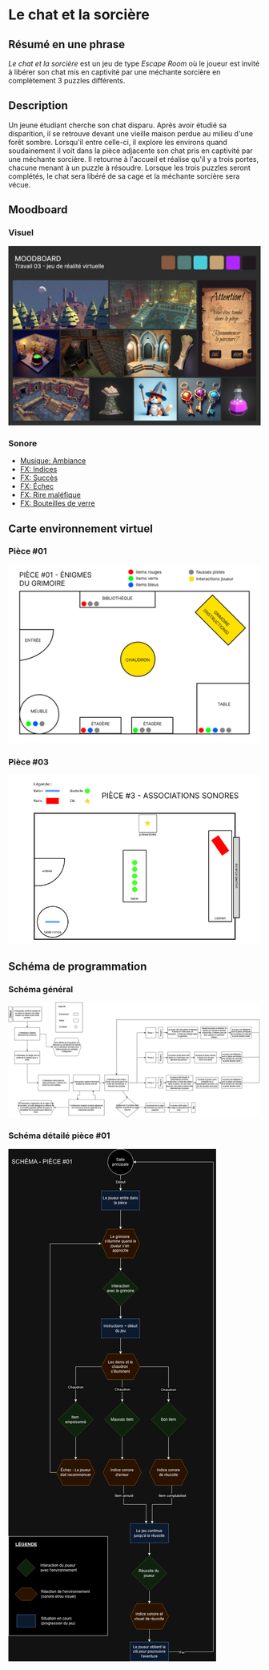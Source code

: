# Le chat et la sorcière
## Résumé en une phrase
*Le chat et la sorcière* est un jeu de type *Escape Room* où le joueur est invité à libérer son chat mis en captivité par une méchante sorcière en complètement 3 puzzles différents.

## Description
Un jeune étudiant cherche son chat disparu. Après avoir étudié sa disparition, il se retrouve devant une vieille maison perdue au milieu d'une forêt sombre. Lorsqu'il entre celle-ci, il explore les environs quand soudainement il voit dans la pièce adjacente son chat pris en captivité par une méchante sorcière. Il retourne à l'accueil et réalise qu'il y a trois portes, chacune menant à un puzzle à résoudre. Lorsque les trois puzzles seront complétés, le chat sera libéré de sa cage et la méchante sorcière sera vécue.

## Moodboard

### Visuel
![Moodboard](medias/moodboard_vr_proj03.png)

### Sonore
- [Musique: Ambiance](https://michaelghelfi.bandcamp.com/track/rangers-cabin)
- [FX: Indices](https://pixabay.com/sound-effects/game-bonus-144751/)
- [FX: Succès](https://pixabay.com/sound-effects/level-up-4-243762/)
- [FX: Échec](https://pixabay.com/sound-effects/failure-drum-sound-effect-2-7184/)
- [FX: Rire maléfique](https://pixabay.com/sound-effects/witch-laughing-104760/)
- [FX: Bouteilles de verre](https://pixabay.com/sound-effects/glass-ding-33653/)

## Carte environnement virtuel
### Pièce #01
![Carte pièce #01](medias/plan_piece_01.png)

### Pièce #03
![Carte pièce #03](medias/plan_piece_03.png)

## Schéma de programmation
### Schéma général
![Schema général](medias/schema_prog.drawio.png)
### Schéma détailé pièce #01
![Schema pièce #01](medias/schema_piece_01.png)

